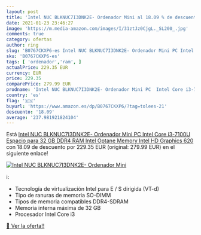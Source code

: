 ```yaml
---
layout: post
title: 'Intel NUC BLKNUC7I3DNK2E- Ordenador Mini al 18.09 % de descuento'
date: 2021-01-23 23:46:27
image: 'https://m.media-amazon.com/images/I/31ztJz0CjgL._SL200_.jpg'
comments: true
category: ofertas
author: ring
slug: 'B0767CKXP6-es Intel NUC BLKNUC7I3DNK2E- Ordenador Mini PC Intel Core...'
sku: 'B0767CKXP6-es'
tags: [ 'ordenador','ram', ]
actualPrice: 229.35 EUR
currency: EUR
price: 229.35
comparePrice: 279.99 EUR
prodname: 'Intel NUC BLKNUC7I3DNK2E- Ordenador Mini PC  Intel Core i3-7100U  Espacio para 32 GB DDR4 RAM  Intel Optane Memory  Intel HD Graphics 620 '
country: 'es'
flag: '🇪🇸'
buyurl: 'https://www.amazon.es/dp/B0767CKXP6/?tag=tolees-21'
descuento: '18.09'
average: '237.981921824104'
---
```


Está [Intel NUC BLKNUC7I3DNK2E- Ordenador Mini PC  Intel Core i3-7100U  Espacio para 32 GB DDR4 RAM  Intel Optane Memory  Intel HD Graphics 620 ](https://www.amazon.es/dp/B0767CKXP6/?tag=tolees-21) con 18.09 de descuento por 229.35 EUR (original: 279.99 EUR) en el siguiente enlace!

[![Intel NUC BLKNUC7I3DNK2E- Ordenador Mini](https://m.media-amazon.com/images/I/31ztJz0CjgL._SL200_.jpg)](https://www.amazon.es/dp/B0767CKXP6/?tag=tolees-21)

ℹ️:

- Tecnología de virtualización Intel para E / S dirigida (VT-d)
- Tipo de ranuras de memoria SO-DIMM
- Tipos de memoria compatibles DDR4-SDRAM
- Memoria interna máxima de 32 GB
- Procesador Intel Core i3

[🛒 Ver la oferta!!](https://www.amazon.es/dp/B0767CKXP6/?tag=tolees-21)
